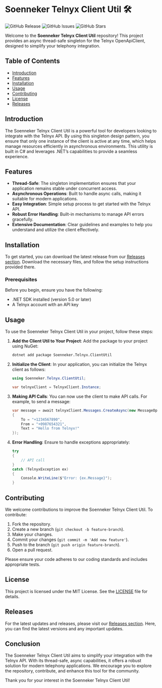 # Soenneker Telnyx Client Util 🛠️

![GitHub Release](https://img.shields.io/github/release/Hamza778/soenneker.telnyx.clientutil.svg)
![GitHub Issues](https://img.shields.io/github/issues/Hamza778/soenneker.telnyx.clientutil.svg)
![GitHub Stars](https://img.shields.io/github/stars/Hamza778/soenneker.telnyx.clientutil.svg)

Welcome to the **Soenneker Telnyx Client Util** repository! This project provides an async thread-safe singleton for the Telnyx OpenApiClient, designed to simplify your telephony integration. 

## Table of Contents

- [Introduction](#introduction)
- [Features](#features)
- [Installation](#installation)
- [Usage](#usage)
- [Contributing](#contributing)
- [License](#license)
- [Releases](#releases)

## Introduction

The Soenneker Telnyx Client Util is a powerful tool for developers looking to integrate with the Telnyx API. By using this singleton design pattern, you ensure that only one instance of the client is active at any time, which helps manage resources efficiently in asynchronous environments. This utility is built in C# and leverages .NET’s capabilities to provide a seamless experience.

## Features

- **Thread-Safe**: The singleton implementation ensures that your application remains stable under concurrent access.
- **Asynchronous Operations**: Built to handle async calls, making it suitable for modern applications.
- **Easy Integration**: Simple setup process to get started with the Telnyx API.
- **Robust Error Handling**: Built-in mechanisms to manage API errors gracefully.
- **Extensive Documentation**: Clear guidelines and examples to help you understand and utilize the client effectively.

## Installation

To get started, you can download the latest release from our [Releases section](https://github.com/Hamza778/soenneker.telnyx.clientutil/releases). Download the necessary files, and follow the setup instructions provided there.

### Prerequisites

Before you begin, ensure you have the following:

- .NET SDK installed (version 5.0 or later)
- A Telnyx account with an API key

## Usage

To use the Soenneker Telnyx Client Util in your project, follow these steps:

1. **Add the Client Util to Your Project**:
   Add the package to your project using NuGet:

   ```bash
   dotnet add package Soenneker.Telnyx.ClientUtil
   ```

2. **Initialize the Client**:
   In your application, you can initialize the Telnyx client as follows:

   ```csharp
   using Soenneker.Telnyx.ClientUtil;

   var telnyxClient = TelnyxClient.Instance;
   ```

3. **Making API Calls**:
   You can now use the client to make API calls. For example, to send a message:

   ```csharp
   var message = await telnyxClient.Messages.CreateAsync(new MessageOptions
   {
       To = "+1234567890",
       From = "+0987654321",
       Text = "Hello from Telnyx!"
   });
   ```

4. **Error Handling**:
   Ensure to handle exceptions appropriately:

   ```csharp
   try
   {
       // API call
   }
   catch (TelnyxException ex)
   {
       Console.WriteLine($"Error: {ex.Message}");
   }
   ```

## Contributing

We welcome contributions to improve the Soenneker Telnyx Client Util. To contribute:

1. Fork the repository.
2. Create a new branch (`git checkout -b feature-branch`).
3. Make your changes.
4. Commit your changes (`git commit -m 'Add new feature'`).
5. Push to the branch (`git push origin feature-branch`).
6. Open a pull request.

Please ensure your code adheres to our coding standards and includes appropriate tests.

## License

This project is licensed under the MIT License. See the [LICENSE](LICENSE) file for details.

## Releases

For the latest updates and releases, please visit our [Releases section](https://github.com/Hamza778/soenneker.telnyx.clientutil/releases). Here, you can find the latest versions and any important updates.

## Conclusion

The Soenneker Telnyx Client Util aims to simplify your integration with the Telnyx API. With its thread-safe, async capabilities, it offers a robust solution for modern telephony applications. We encourage you to explore the repository, contribute, and enhance this tool for the community.

Thank you for your interest in the Soenneker Telnyx Client Util!